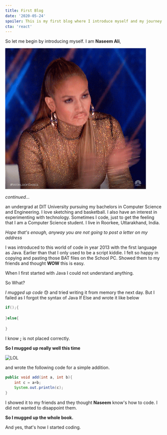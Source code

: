 ```yaml
---
title: First Blog
date: '2020-05-24'
spoiler: This is my first blog where I introduce myself and my journey from 2013
cta: 'react'
---
```


So let me begin by introducing myself. I am **Naseem Ali**,

![Applaud](applaud.gif)

*continued...* 

an undergrad at DIT University pursuing my bachelors in Computer Science and Engineering. I love sketching and basketball. I also have an interest in experimenting with technology. Sometimes I code, just to get the feeling that I am a Computer Science student. I live in Roorkee, Uttarakhand, India.

*Hope that's enough, anyway you are not going to post a letter on my address*

I was introduced to this world of code in year 2013 with the first language as Java. Earlier than that I only used to be a script kiddie. I felt so happy in copying and pasting those BAT files on the School PC. Showed them to my friends and thought **WOW** this is easy.

When I first started with Java I could not understand anything. 

So What? 

*I mugged up code*  :sweat: and tried writing it from memory the next day. But I failed as I forgot the syntax of Java If Else and wrote it like below
```java
if();{

}else{

}
```

I know **;** is not placed correctly. 

**So I mugged up really well this time** 

![LOL](laugh.gif)

and wrote the following code for a simple addition.
```java
public void add(int a, int b){
    int c = a+b;
    System.out.println(c);
}
```

I showed it to my friends and they thought **Naseem** know's how to code. I did not wanted to disappoint them.

**So I mugged up the whole book.**

And yes, that's how I started coding. 